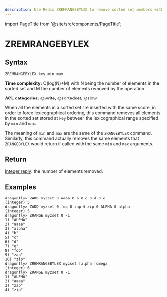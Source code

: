 ```yaml
---
description: Use Redis ZREMRANGEBYLEX to remove sorted set members within a lexicographical range, plus expert tips beyond official Redis docs.
---
```


import PageTitle from '@site/src/components/PageTitle';

# ZREMRANGEBYLEX

<PageTitle title="Redis ZREMRANGEBYLEX Explained (Better Than Official Docs)" />

## Syntax

    ZREMRANGEBYLEX key min max

**Time complexity:** O(log(N)+M) with N being the number of elements in the sorted set and M the number of elements removed by the operation.

**ACL categories:** @write, @sortedset, @slow

When all the elements in a sorted set are inserted with the same score, in order to force lexicographical ordering, this command removes all elements in the sorted set stored at `key` between the lexicographical range specified by `min` and `max`.

The meaning of `min` and `max` are the same of the `ZRANGEBYLEX` command. Similarly, this command actually removes the same elements that `ZRANGEBYLEX` would return if called with the same `min` and `max` arguments.

## Return

[Integer reply](https://redis.io/docs/reference/protocol-spec/#integers): the number of elements removed.

## Examples

```shell
dragonfly> ZADD myzset 0 aaaa 0 b 0 c 0 d 0 e
(integer) 5
dragonfly> ZADD myzset 0 foo 0 zap 0 zip 0 ALPHA 0 alpha
(integer) 5
dragonfly> ZRANGE myzset 0 -1
1) "ALPHA"
2) "aaaa"
3) "alpha"
4) "b"
5) "c"
6) "d"
7) "e"
8) "foo"
9) "zap"
10) "zip"
dragonfly> ZREMRANGEBYLEX myzset [alpha [omega
(integer) 6
dragonfly> ZRANGE myzset 0 -1
1) "ALPHA"
2) "aaaa"
3) "zap"
4) "zip"
```

